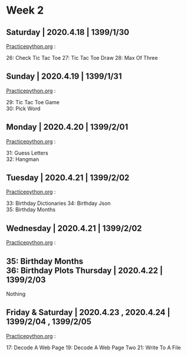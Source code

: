 Week 2
==

Saturday | 2020.4.18 | 1399/1/30
-

[Practicepython.org](http://www.practicepython.org/) :

  26: Check Tic Tac Toe
  27: Tic Tac Toe Draw
  28: Max Of Three
  
  Sunday | 2020.4.19 | 1399/1/31
  -
  
[Practicepython.org](http://www.practicepython.org/) :

  29: Tic Tac Toe Game   
  30: Pick Word
  
  Monday | 2020.4.20 | 1399/2/01
  -
  
[Practicepython.org](http://www.practicepython.org/) :

  31: Guess Letters  
  32: Hangman
  
 Tuesday | 2020.4.21 | 1399/2/02
 -
 
[Practicepython.org](http://www.practicepython.org/) :

  33: Birthday Dictionaries 
  34: Birthday Json  
  35: Birthday Months
  
  Wednesday | 2020.4.21 | 1399/2/02
  -
  
[Practicepython.org](http://www.practicepython.org/) :

  35: Birthday Months  
  36: Birthday Plots
  Thursday | 2020.4.22 | 1399/2/03
  -
  
  Nothing
  
Friday & Saturday | 2020.4.23 , 2020.4.24 | 1399/2/04 , 1399/2/05
-

[Practicepython.org](http://www.practicepython.org/) :

  17: Decode A Web Page
  19: Decode A Web Page Two 
  21: Write To A File 

